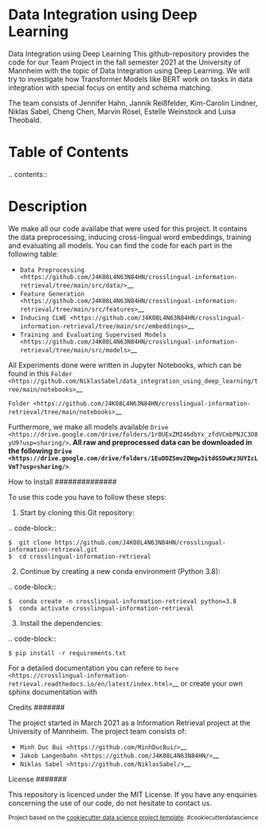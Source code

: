 
Data Integration using Deep Learning
==============================

Data Integration using Deep Learning
This github-repository provides the code for our Team Project in the fall semester 2021 at the University of Mannheim with the topic of Data Integration using Deep Learning. We will try to investigate how Transformer Models like BERT work on tasks in data integration with special focus on entity and schema matching.

The team consists of Jennifer Hahn, Jannik Reißfelder,  Kim-Carolin Lindner, Niklas Sabel, Cheng Chen, Marvin Rösel, Estelle Weinstock and Luisa Theobald.



Table of Contents
==============================

.. contents::

Description
==============================

We make all our code availabe that were used for this project. It contains the data preprocessing, inducing cross-lingual word embeddings, training and evaluating all models. You can find the code for each part in the following table: 

*  `Data Preprocessing <https://github.com/J4K08L4N63N84HN/crosslingual-information-retrieval/tree/main/src/data/>`__
*  `Feature Generation <https://github.com/J4K08L4N63N84HN/crosslingual-information-retrieval/tree/main/src/features>`__
*  `Inducing CLWE <https://github.com/J4K08L4N63N84HN/crosslingual-information-retrieval/tree/main/src/embeddings>`__
*  `Training and Evaluating Supervised Models <https://github.com/J4K08L4N63N84HN/crosslingual-information-retrieval/tree/main/src/models>`__

All Experiments done were written in Jupyter Notebooks, which can be found in this  `Folder <https://github.com/NiklasSabel/data_integration_using_deep_learning/tree/main/notebooks>`__

`Folder <https://github.com/J4K08L4N63N84HN/crosslingual-information-retrieval/tree/main/notebooks>`__

Furthermore, we make all models available `Drive <https://drive.google.com/drive/folders/1r0UExZMI46dbYx_zfdVCmbPNJC3O8yU9?usp=sharing/>`__. All raw and preprocessed data can be downloaded in the following `Drive <https://drive.google.com/drive/folders/1EuDDZSmv2DWgw3itdGSDwKz3UYIcLVmT?usp=sharing/>`__. 


How to Install
##############

To use this code you have to follow these steps:

1. Start by cloning this Git repository:

.. code-block::

    $  git clone https://github.com/J4K08L4N63N84HN/crosslingual-information-retrieval.git
    $  cd crosslingual-information-retrieval

2. Continue by creating a new conda environment (Python 3.8):

.. code-block::

    $  conda create -n crosslingual-information-retrieval python=3.8
    $  conda activate crosslingual-information-retrieval

3. Install the dependencies:

.. code-block::

    $ pip install -r requirements.txt

For a detailed documentation you can refere to `here <https://crosslingual-information-retrieval.readthedocs.io/en/latest/index.html>`__ or create your own sphinx documentation with

Credits
#######

The project started in March 2021 as a Information Retrieval project at the University of Mannheim. The project team consists of:

* `Minh Duc Bui <https://github.com/MinhDucBui/>`__
* `Jakob Langenbahn <https://github.com/J4K08L4N63N84HN/>`__
* `Niklas Sabel <https://github.com/NiklasSabel/>`__

License
#######

This repository is licenced under the MIT License. If you have any enquiries concerning the use of our code, do not hesitate to contact us.

<p><small>Project based on the <a target="_blank" href="https://drivendata.github.io/cookiecutter-data-science/">cookiecutter data science project template</a>. #cookiecutterdatascience</small></p>
